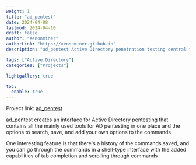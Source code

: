 ```yaml
---
weight: 1
title: "ad_pentest"
date: 2024-04-08
lastmod: 2024-04-10
draft: false
author: "Xenonminer"
authorLink: "https://xenonminer.github.io"
description: "ad_pentest Active Directory penetration testing central tool"

tags: ["Active Directory"]
categories: ["Projects"]

lightgallery: true

toc:
  enable: true
---
```



Project link: [ad_pentest](https://github.com/xenonminer/ad_pentest)

ad_pentest creates an interface for Active Directory pentesting that contains all the mainly used tools for AD pentesting in one place and the options to search, save, and add your own options to the commands

One interesting feature is that there's a history of the commands saved, and you can go through the commands in a shell-type interface with the added capabilities of tab completion and scrolling through commands
